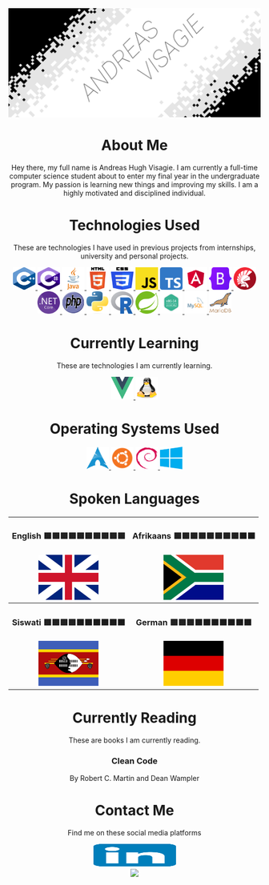 <img src="Resources/AVLogo.png" alt="Andreas Logo" align="center">
<!-- ABOUT ME -->
<h1 align="center"> About Me </h1>
<div align="center">
<p>
Hey there, my full name is Andreas Hugh Visagie. I am currently a full-time computer science student about to enter my final year in the undergraduate program. My passion is learning new things and improving my skills. I am a highly motivated and disciplined individual.
</p>
</div>

<!-- TECHNOLOGIES -->
<h1 align="center"> Technologies Used </h1>
<div align="center">
    <p> These are technologies I have used in previous projects from internships, university and personal projects. </p> 
    <!-- C++ -->
    <a href="https://cplusplus.com/"> <img src="Resources/C++Logo.svg" width="45" height="45" alt="C++"> </a>
    <!-- C# -->
    <a href=""> <img src="Resources/CHashLogo.svg" width="45" height="45" alt=""> </a>
    <!-- JAVA -->
    <a href="https://www.java.com/en/"> <img src="Resources/JavaLogo.svg" width="45" height="45" alt="JAVA"> </a>
    <!-- HTML -->
    <a href="https://html.com/"> <img src="Resources/HTML5Logo.svg" width="45" height="45" alt="HTML"> </a>
    <!-- CSS -->
    <a href="https://www.w3.org/Style/CSS/Overview.en.html"> <img src="Resources/CSS3Logo.svg" width="45" height="45" alt="CSS"> </a>
    <!-- JavaScript -->
    <a href="https://www.javascript.com/"> <img src="Resources/JavaScriptLogo.svg" width="45" height="45" alt="JS"> </a>
    <!-- TypeScript -->
    <a href="https://www.typescriptlang.org/"> <img src="Resources/TypeScriptLogo.svg" width="45" height="45" alt="TS"> </a>
    <!-- Angular -->
    <a href="https://angular.io/"> <img src="Resources/AngularLogo.svg" width="45" height="45" alt="Angular"> </a>
    <!-- Bootstrap -->
    <a href="https://getbootstrap.com/"> <img src="Resources/BootstrapLogo.svg" width="45" height="45" alt="Bootstrap"> </a>
    <!-- Delphi -->
    <a href="https://www.embarcadero.com/products/delphi"> <img src="Resources/DelphiLogo.png" width="45" height="45" alt="Delphi"> </a>
    <!-- NETCORE -->
    <a href="https://dotnet.microsoft.com/en-us/"> <img src="Resources/NETCoreLogo.svg" width="45" height="45" alt="NETCORE"> </a>
    <!-- PHP -->
    <a href="https://www.php.net/"> <img src="Resources/PHPLogo.svg" width="45" height="45" alt="PHP"> </a>
    <!-- Python -->
    <a href="https://www.python.org/"> <img src="Resources/PythonLogo.png" width="45" height="45" alt="Python"> </a>
    <!-- R -->
    <a href="https://www.r-project.org/"> <img src="Resources/RLogo.svg" width="45" height="45" alt="R"> </a>
    <!-- Spring -->
    <a href="https://spring.io/projects/spring-boot"> <img src="Resources/SpringLogo.svg" width="45" height="45" alt="Spring"> </a>
    <!-- x86 Assemnbly -->
    <a href="https://en.wikipedia.org/wiki/X86_assembly_language"> <img src="Resources/x86AsmLogo.png" width="45" height="45" alt="Assembly"> </a>
    <!-- MySQL -->
    <a href="https://www.mysql.com/"> <img src="Resources/MysqlLogo.svg" width="45" height="45" alt="MySQL"> </a>
    <!-- MariaDB -->
    <a href="https://mariadb.org/"> <img src="Resources/MariadbLogo.png" width="45" height="45" alt="MariaDB"> </a>
</div>

<!-- LEARNING -->
<h1 align="center"> Currently Learning </h1>
<div align="center">
    <p> These are technologies I am currently learning. </p>
    <!-- VUEJS -->
    <a href="https://vuejs.org/"> <img src="Resources/VueLogo.svg" width="45" height="45" alt="VueJS"> </a>
    <!-- LINUX -->
    <a href="https://www.linux.org/"> <img src="Resources/TuxLinux.png" width="45" height="45" alt="Linux"> </a>
</div>

<!-- OPERATING SYSTEMS -->
<h1 align="center"> Operating Systems Used </h1>
<div align="center">
    <!-- ARCHLINUX -->
    <a href="https://archlinux.org/"> <img src="Resources/ArchLogo.svg" width="45" height="45" alt="ArchLinux"> </a>
    <!-- Ubuntu -->
    <a href="https://ubuntu.com/"> <img src="Resources/UbuntuLogo.svg" width="45" height="45" alt="Ubuntu"> </a>
    <!-- Debian -->
    <a href="https://www.debian.org/"> <img src="Resources/DebianLogo.svg" width="45" height="45" alt="Debian"> </a>
    <!-- Windows -->
    <a href="https://www.microsoft.com/en-za/windows/"> <img src="Resources/WindowsLogo.svg" width="45" height="45" alt="Windows"> </a>
</div>

<!-- LANGUAGES SPOKEN -->
<h1 align="center"> Spoken Languages </h1>
<div align="center">
    <!-- 
    |-------|---------|
    |ENGLISH|Afrikaans|
    |-------|---------|
    |Swati  |German   |
    |-------|---------|
    -->
    <table>
        <!-- Upper Table -->
        <tr>
            <th> 
                <h3> 
                    English <a>🟩🟩🟩🟩🟩🟩🟩🟩🟩🟩</a>      
                </h3>
            </th>
            <th>
                <h3> 
                    Afrikaans <a>🟩🟩🟩🟩🟩🟩🟩🟩🟧🟧</a>       
                </h3>
            </th>
        </tr>
        <tr>
            <td align="center">
                <a href="https://en.wikipedia.org/wiki/South_African_English"> <img src="Resources/UKEnglishLogo.svg" width="120" height="90" alt="UKEnglish"> </a>
            </td>
            <td align="center">
                <a href="https://en.wikipedia.org/wiki/Afrikaans"> <img src="Resources/SAAfrikaansLogo.svg" width="120" height="90" alt="Afrikaans"> </a>
            </td>
        </tr>
        <!-- Lower Table -->
        <tr>
            <th>
                <h3>         
                    Siswati <a>🟩🟩🟩🟩🟧🟧🟧🟧🟧🟧</a>
                </h3>
            </th>
            <th>
                <h3>
                    German <a>🟩🟩🟩🟧🟧🟧🟧🟧🟧🟧</a>
                </h3>  
            </th>
        </tr>
        <tr>
            <td align="center">
                <a href="https://en.wikipedia.org/wiki/Swazi_language"> <img src="Resources/SiswatiLogo.svg" width="120" height="90" alt="Siswati"> </a>
            </td>
            <td align="center">
                <a href="https://en.wikipedia.org/wiki/German_language"> <img src="Resources/GermanLogo.svg" width="120" height="90" alt="German"> </a>
            </td>
        </tr>
    </table> 
</div>

<!-- READING -->
<h1 align="center"> Currently Reading </h1>
<div align="center">
    <p> These are books I am currently reading. </p>
    <!-- Clean Code -->
    <h3 href="https://www.oreilly.com/library/view/clean-code-a/9780136083238/"> Clean Code </h3>
    <p> By Robert C. Martin and Dean Wampler </p>
</div>

<!-- CONTACT -->
<h1 align="center"> Contact Me </h1>
<div align="center">
    <p> Find me on these social media platforms </p>
    <!-- Linkedin -->
    <a href="https://www.linkedin.com/in/andreas-visagie-b838bb205/"> <img src="Resources/LinkedInLogo.svg" width="165" height="45" alt="LinedIN"> </a>
</div>

<div align="center">
    <img align="center" src="https://github-readme-stats.vercel.app/api?username=PurpleAxe&count_private=true&show_icons=true&theme=transparent" />
</div>

